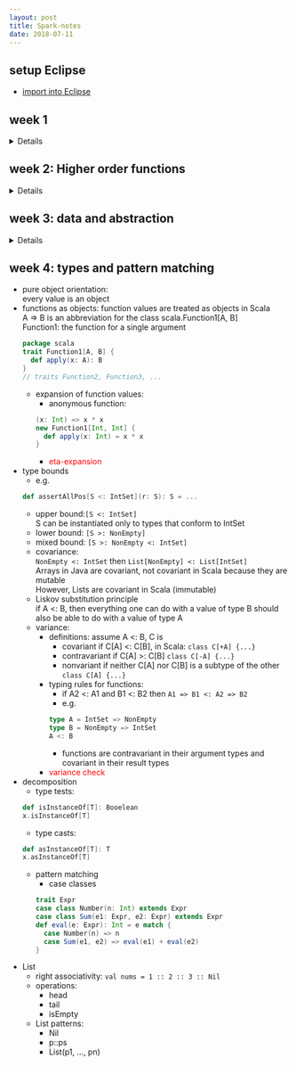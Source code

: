 ```yaml
---
layout: post
title: Spark-notes
date: 2018-07-11
---
```


setup Eclipse
---
* [import into Eclipse](https://stackoverflow.com/questions/38048451/unable-to-work-on-imported-sbt-project-on-eclipse-scala-ide)

week 1
--- 
<details><div markdown="1">
semicolons:
normally omitted, unless there are more than one statements on a line
- expressions that span several lines: 
  - write in parentheses
  - write the operator on the first line

nested functions: avoid name-space pollution

blocks and visibilities:

the definitions inside a block shadow definitions of the same names outside the block
- lexical scoping: eliminating redundant occurrences of the same parameters

tail recursion: if a function calls itself as its last action, the function's stack frame can be reused

specify in Spark, e.g.:
```scala
@tailrec
def gcd(a: Int, b: Int): Int = ...
```
</div>
</details>

week 2: Higher order functions
---
<details><div markdown="1">
- higher order functions: functions that take other functions as parameters or that return functions as results
- anonymous functions:
  - e.g. (x: Int) => x * x * x
  - e.g. sum(x => x, a, b), without defining a function with a name
- currying:
  - e.g. sum (cube) (1, 10)
  - e.g. def sum (f: Int => Int) (a: Int, b: Int): Int = ...
  - types: Int => Int => Int is equivalent to Int => (Int => Int)
- finding fixed points:
  - fixted point: x is a fixed point if f(x) = x
  - average damping: to estimate sqrt, instead of finding ```fixedPoint(y => y/x)(1.0)```,we use ```fixedPoint(y => (y + y/x) / 2)(1.0)```
- EBNF (Extended Backus-Naurform): grammar
  - Types
  - Expressions
- Definitions
  - function definition: e.g. ```def square(x: Int) = x * x```
  - value definition: e.g. ```val y = square(2)```
- parameters
  - CBV: e.g. ```(x: Int)```
  - CBN: e.g. ```(y: => Double)```
- classes
  - type: 
  ```scala
  class Rational(x: Int, y: Int) {
    def numer = x
    def denom = y
  }
  ```
  - constructors: 
    - primary constructor
    - alternatives:
    ```scala
    def this(x: Int) = this(x,1)
    ```
  - methods: packaged functions operating on a data abstraction in the data abstraction itself
  - object: 
  ```scala
  val x = new Rational(1,2)
  x.numer
  x.denom
  ```

  - requirement:
    - ```require(y != 0, "denominator must be zero")```
    - throws ```IllegalArgumentException```  
    - used to enforce a precondition on the caller of a function
  - assert:
    - ```assert(x >= 0)```
    - throws ```AssertionError```  
    - used to check the code of the function itself
- operators
  - infix notation:  
  any method with a parameter can be used like an infix operator
  - relaxed identifiers
</div></details>

week 3: data and abstraction
---
<details><div markdown="1">
- abstract classes:
```scala
abstract class IntSet {
  def incl(x: Int): IntSet
  def contains(x: Int): Boolean
}
```
- implementation:
```scala
class Empty extends IntSet {
  def incl(x: Int): IntSet = false
  def contains(x: Int): Boolean = new NonEmpty(x, new Empty, new Empty)
}
```
- overriding:
```scala
class Sub extends Base {
  override def foo = 2
}
```
- object definition: defines a singleton object, no other instances can be created
```scala
object Empty extends IntSet {
  ...
}
```
- <span style="color:red">dynamic binding</span>:  
the code invoked by a method call depends on the runtime type of the object that contains the method
- class organisations
  - pakages
  ```scala
  package progfun.examples
  object Hello {...}
  scala progfun.examples.Hello
  ```
    - named imports:
      - ```import week3.Rational```
      - ```import week3.{Rational, Hello}```
    - wildcard imports: ```import wee3._```
  - traits: like an abstract class, resemble interfaces in Java  
  classes can inherit from at most one class but arbitrary many traits
  ```scala
  trait Planar {
    def height: Int
    def width: Int
    def surface = height * width
  }
  class Square extends Shape with Planar with Movable...
  ```
  - exceptions:
    - e.g. ```throw Exc```
    - type: ```Nothing```
  - null type: ```val x = null```
- polymorphism
  - meaning:
    - the function can be applied to arguments of many types
    - the type can have instances of many types
  - <span style='color:red'>principle forms</span>:
    - subtyping:
    - generics:
  - cons-list:
    - Nil
    - Cons
    - in Scala, polymorphic:
    ```scala
    trait List[T] ...
    class Cons(val head: T, val tail: List[T]) extends List[T]...
    class Nil[T] extends List[T] ...
    ```
  - Type parameter
    - for classes
    - for functions:
    ```scala
    def singleton[T](elem: T) = new Cons[T](elem, new Nil[T])
    singleton[Int](1)
    ```
  - Type inference:  
    The Scala compiler can deduce the type parameters from the value arguments of a function call
  - <span style = 'color:red'>Type erasure</span>:  
    assume that all type parameters and type arguments are removed before evaluating the program
</div></details>

week 4: types and pattern matching
---
- pure object orientation:  
every value is an object
- functions as objects:
  function values are treated as objects in Scala  
  A => B is an abbreviation for the class scala.Function1[A, B]  
  Function1: the function for a single argument
  ```scala
  package scala
  trait Function1[A, B] {
    def apply(x: A): B
  }
  // traits Function2, Function3, ...
  ```
  - expansion of function values:
    - anonymous function:
    ```scala
    (x: Int) => x * x
    new Function1[Int, Int] {
      def apply(x: Int) = x * x
    }
    ```
    - <span style = 'color: red'>eta-expansion</span>
- type bounds
  - e.g. 
  ```scala
  def assertAllPos[S <: IntSet](r: S): S = ...
  ```
  - upper bound:```[S <: IntSet]```  
  S can be instantiated only to types that conform to IntSet
  - lower bound: ```[S >: NonEmpty]```
  - mixed bound: ```[S >: NonEmpty <: IntSet]```
  - covariance:  
  ```NonEmpty <: IntSet``` then ```List[NonEmpty] <: List[IntSet]```  
  Arrays in Java are covariant, not covariant in Scala because they are mutable  
  However, Lists are covariant in Scala (immutable)
  - Liskov substitution principle  
  if A <: B, then everything one can do with a value of type B should also be able to do with a value of type A
  - variance:
    - definitions: assume A <: B, C is
      - covariant if C[A] <: C[B], in Scala: 
        ```class C[+A] {...}```
      - contravariant if C[A] >: C[B]
        ```class C[-A] {...}```
      - nonvariant if neither C[A] nor C[B] is a subtype of the other
        ```class C[A] {...}```
    - typing rules for functions:  
      - if A2 <: A1 and B1 <: B2 then ```A1 => B1 <: A2 => B2```  
      - e.g.
      ```scala
      type A = IntSet => NonEmpty
      type B = NonEmpty => IntSet
      A <: B
      ```
      - functions are contravariant in their argument types and covariant in their result types
    - <span style='color:red'>variance check</span>
- decomposition
  - type tests:
  ```scala
  def isInstanceOf[T]: Booelean
  x.isInstanceOf[T]
  ```
  - type casts:
  ```scala
  def asInstanceOf[T]: T
  x.asInstanceOf[T]
  ```
  - pattern matching
    - case classes
    ```scala
    trait Expr
    case class Number(n: Int) extends Expr
    case class Sum(e1: Expr, e2: Expr) extends Expr
    def eval(e: Expr): Int = e match {
      case Number(n) => n
      case Sum(e1, e2) => eval(e1) + eval(e2)
    }
    ```
- List
  - right associativity: ```val nums = 1 :: 2 :: 3 :: Nil```
  - operations:
    - head
    - tail
    - isEmpty
  - List patterns:
    - Nil
    - p::ps
    - List(p1, ..., pn)
